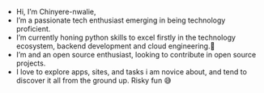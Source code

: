 -  Hi, I’m Chinyere-nwalie,
-  I’m a passionate tech enthusiast emerging in being technology proficient.
-  I’m currently honing python skills to excel firstly in the technology ecosystem, backend development and cloud engineering.🎯
-  I’m and an open source enthusiast, looking to contribute in open source projects.
-  I love to explore apps, sites, and tasks i am novice about, and tend to discover it all from the ground up. Risky fun 😅
